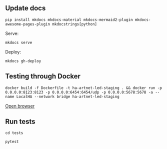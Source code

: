## Update docs

`pip install mkdocs mkdocs-material mkdocs-mermaid2-plugin mkdocs-awesome-pages-plugin mkdocstrings[python]`

Serve:
```shell
mkdocs serve
```

Deploy:
```shell
mkdocs gh-deploy
```

## Testing through Docker

```shell
docker build -f Dockerfile -t ha-artnet-led-staging . && docker run -p 0.0.0.0:8123:8123 -p 0.0.0.0:6454:6454/udp -p 0.0.0.0:5678:5678 -a --name LocalHA --network bridge ha-artnet-led-staging
``` 

[Open browser](http://localhost:8123/)

## Run tests

```shell
cd tests
```

```shell
pytest
```